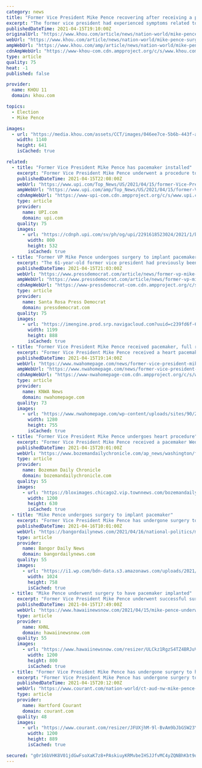 ```yaml
---
category: news
title: "Former Vice President Mike Pence recovering after receiving a pacemaker"
excerpt: "The former vice president had experienced symptoms related to a slow heart rate and underwent surgery Wednesday to implant the pacemaker."
publishedDateTime: 2021-04-15T19:10:00Z
originalUrl: "https://www.khou.com/article/news/nation-world/mike-pence-surgery-to-install-pacemaker/507-aa0fca13-54e4-4db9-8066-6745fb754d54"
webUrl: "https://www.khou.com/article/news/nation-world/mike-pence-surgery-to-install-pacemaker/507-aa0fca13-54e4-4db9-8066-6745fb754d54"
ampWebUrl: "https://www.khou.com/amp/article/news/nation-world/mike-pence-surgery-to-install-pacemaker/507-aa0fca13-54e4-4db9-8066-6745fb754d54"
cdnAmpWebUrl: "https://www-khou-com.cdn.ampproject.org/c/s/www.khou.com/amp/article/news/nation-world/mike-pence-surgery-to-install-pacemaker/507-aa0fca13-54e4-4db9-8066-6745fb754d54"
type: article
quality: 75
heat: -1
published: false

provider:
  name: KHOU 11
  domain: khou.com

topics:
  - Election
  - Mike Pence

images:
  - url: "https://media.khou.com/assets/CCT/images/046ee7ce-5b6b-443f-abdf-86cfc7c9c394/046ee7ce-5b6b-443f-abdf-86cfc7c9c394_1140x641.jpg"
    width: 1140
    height: 641
    isCached: true

related:
  - title: "Former Vice President Mike Pence has pacemaker installed"
    excerpt: "Former Vice President Mike Pence underwent a procedure to install a pacemaker this week, his office announced Thursday."
    publishedDateTime: 2021-04-15T22:08:00Z
    webUrl: "https://www.upi.com/Top_News/US/2021/04/15/former-Vice-President-Mike-Pence-pacemaker-surgery/2291618523024/"
    ampWebUrl: "https://www.upi.com/amp/Top_News/US/2021/04/15/former-Vice-President-Mike-Pence-pacemaker-surgery/2291618523024/"
    cdnAmpWebUrl: "https://www-upi-com.cdn.ampproject.org/c/s/www.upi.com/amp/Top_News/US/2021/04/15/former-Vice-President-Mike-Pence-pacemaker-surgery/2291618523024/"
    type: article
    provider:
      name: UPI.com
      domain: upi.com
    quality: 75
    images:
      - url: "https://cdnph.upi.com/sv/ph/og/upi/2291618523024/2021/1/ba1077f3870cc8a125397f00953147e2/v1.5/Former-Vice-President-Mike-Pence-has-pacemaker-installed.jpg"
        width: 800
        height: 532
        isCached: true
  - title: "Former VP Mike Pence undergoes surgery to implant pacemaker"
    excerpt: "The 61-year-old former vice president had previously been diagnosed with a heart condition called asymptomatic left bundle branch block."
    publishedDateTime: 2021-04-15T21:03:00Z
    webUrl: "https://www.pressdemocrat.com/article/news/former-vp-mike-pence-undergoes-surgery-to-implant-pacemaker/"
    ampWebUrl: "https://www.pressdemocrat.com/article/news/former-vp-mike-pence-undergoes-surgery-to-implant-pacemaker/amp/"
    cdnAmpWebUrl: "https://www-pressdemocrat-com.cdn.ampproject.org/c/s/www.pressdemocrat.com/article/news/former-vp-mike-pence-undergoes-surgery-to-implant-pacemaker/amp/"
    type: article
    provider:
      name: Santa Rosa Press Democrat
      domain: pressdemocrat.com
    quality: 75
    images:
      - url: "https://imengine.prod.srp.navigacloud.com?uuid=c239fd6f-6fd3-5743-a73d-2d84e2da472a&type=primary&q=72&width=1200"
        width: 1199
        height: 888
        isCached: true
  - title: "Former Vice President Mike Pence received pacemaker, full recovery expected"
    excerpt: "Former Vice President Mike Pence received a heart pacemaker device during a routine surgery on Wednesday and is expected to fully recover, a spokesman said on Thursday."
    publishedDateTime: 2021-04-15T19:14:00Z
    webUrl: "https://www.nwahomepage.com/news/former-vice-president-mike-pence-received-pacemaker-full-recovery-expected/"
    ampWebUrl: "https://www.nwahomepage.com/news/former-vice-president-mike-pence-received-pacemaker-full-recovery-expected/amp/"
    cdnAmpWebUrl: "https://www-nwahomepage-com.cdn.ampproject.org/c/s/www.nwahomepage.com/news/former-vice-president-mike-pence-received-pacemaker-full-recovery-expected/amp/"
    type: article
    provider:
      name: KNWA News
      domain: nwahomepage.com
    quality: 73
    images:
      - url: "https://www.nwahomepage.com/wp-content/uploads/sites/90/2021/04/AP20245798042239-e1618513616944.jpg?w=1280"
        width: 1280
        height: 755
        isCached: true
  - title: "Former Vice President Mike Pence undergoes heart procedure"
    excerpt: "Former Vice President Mike Pence received a pacemaker Wednesday. Pence underwent the procedure at Inova Fairfax Medical Campus in Falls Church, Virginia, according to a statement. He is expected to fully recover and return to normal activity soon,"
    publishedDateTime: 2021-04-15T20:01:00Z
    webUrl: "https://www.bozemandailychronicle.com/ap_news/washington/former-vice-president-mike-pence-undergoes-heart-procedure/article_76f79267-263f-5bcb-9321-d2878f68831a.html"
    type: article
    provider:
      name: Bozeman Daily Chronicle
      domain: bozemandailychronicle.com
    quality: 55
    images:
      - url: "https://bloximages.chicago2.vip.townnews.com/bozemandailychronicle.com/content/tncms/custom/image/2ffee154-edef-11e4-a572-ab4a61dde6eb.png"
        width: 1200
        height: 630
        isCached: true
  - title: "Mike Pence undergoes surgery to implant pacemaker"
    excerpt: "Former Vice President Mike Pence has undergone surgery to have a pacemaker implanted. His office said that Wednesday’s procedure went well and that Pence “is expected to fully recover and return to normal activity in the coming days."
    publishedDateTime: 2021-04-16T10:01:00Z
    webUrl: "https://bangordailynews.com/2021/04/16/national-politics/mike-pence-undergoes-surgery-to-implant-pacemaker/"
    type: article
    provider:
      name: Bangor Daily News
      domain: bangordailynews.com
    quality: 55
    images:
      - url: "https://i1.wp.com/bdn-data.s3.amazonaws.com/uploads/2021/04/Mike-Pence.jpg?fit=1024%2C758&#038;ssl=1"
        width: 1024
        height: 758
        isCached: true
  - title: "Mike Pence underwent surgery to have pacemaker implanted"
    excerpt: "Former Vice President Mike Pence underwent successful surgery to have a pacemaker implanted, according to his office. CNN reported Pence began experiencing symptoms associated with a slow heartrate about two weeks and underwent surgery on Wednesday."
    publishedDateTime: 2021-04-15T17:49:00Z
    webUrl: "https://www.hawaiinewsnow.com/2021/04/15/mike-pence-underwent-surgery-have-pacemaker-implanted/"
    type: article
    provider:
      name: KHNL
      domain: hawaiinewsnow.com
    quality: 55
    images:
      - url: "https://www.hawaiinewsnow.com/resizer/ULCkz1RgzS4TZ4BRJuVbbYY8p_Q=/1200x0/cloudfront-us-east-1.images.arcpublishing.com/raycom/RFKZZCVLWJCSTJQRFSOEJJV43Y.jpg"
        width: 1200
        height: 800
        isCached: true
  - title: "Former Vice President Mike Pence has undergone surgery to have a pacemaker implanted"
    excerpt: "Former Vice President Mike Pence has undergone surgery to have a pacemaker implanted. His office says that Wednesday’s procedure went well and that Pence “is expected to fully recover and return to normal activity in the coming days."
    publishedDateTime: 2021-04-15T20:12:00Z
    webUrl: "https://www.courant.com/nation-world/ct-aud-nw-mike-pence-pacemaker-surgery-20210415-vgkxtm7tivd5tpqtr7j4t2jeqe-story.html"
    type: article
    provider:
      name: Hartford Courant
      domain: courant.com
    quality: 48
    images:
      - url: "https://www.courant.com/resizer/JFUXjhM-9l-BvAm9bJbGSW23Ycw=/1200x0/top/cloudfront-us-east-1.images.arcpublishing.com/tronc/B74HBX4SQKFBKCOXTYC3223JTU.aspx"
        width: 1200
        height: 889
        isCached: true

secured: "g0r16bVHK8V01jdGwFsoXaK7z8+PAskiuyKRMvbeIHSJJfvMC4yZQNBhKbt9oSxtrvHxlwCBynmImchNw7WDvliffPBz0RdYoc6XswE+h1PvgxWa+KmHxp2A0DuSSgQtYMLk8E9Swy2dnDlL56zOCp6W2QdUcqSZlv9/KL8vISzLE+lWh70nMGmMr4SozDbVRvPRGXGMqBb4u/8GpIszIUk4YsoWeTcXhYM9z/Nf9sh9gnESneihCbrDnx56k7zPrG0CQbO5TVzl75uOth2aSamIO8N8tfChFNM3mFid/FZD9VxvEu7o6DxF5sOQZ0iV5Sjsc+8PkfxI4M2akx9UVYNOZC3uucX+Vq8/gG4joEc=;FuwMfvGN2+Nysw0+BWiwHw=="
---
```


